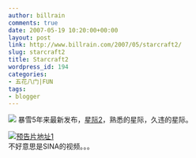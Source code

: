 ```yaml
---
author: billrain
comments: true
date: 2007-05-19 10:20:00+00:00
layout: post
link: http://www.billrain.com/2007/05/starcraft2/
slug: starcraft2
title: Starcraft2
wordpress_id: 194
categories:
- 五花八门|FUN
tags:
- blogger
---
```


[![](http://bp1.blogger.com/_lAHIYwHGO4A/Rk7Pzdr4hwI/AAAAAAAABZ0/Ts9wLMci7YM/s400/wall3-1280x1024.jpg)](http://bp1.blogger.com/_lAHIYwHGO4A/Rk7Pzdr4hwI/AAAAAAAABZ0/Ts9wLMci7YM/s1600-h/wall3-1280x1024.jpg) 暴雪5年来最新发布，[星际2](http://www.starcraft2.com/)，熟悉的星际，久违的星际。  


[![](http://bp2.blogger.com/_lAHIYwHGO4A/Rk7Pztr4hxI/AAAAAAAABZ8/n2BgSCL1G8U/s400/wall1-1280x1024.jpg)](http://bp2.blogger.com/_lAHIYwHGO4A/Rk7Pztr4hxI/AAAAAAAABZ8/n2BgSCL1G8U/s1600-h/wall1-1280x1024.jpg)[预告片地址1](http://v.blog.sina.com.cn/b/3367431-1402121594.html)  
不好意思是SINA的视频。。。  
  


  

